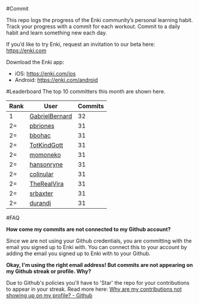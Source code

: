 #Commit

This repo logs the progress of the Enki community’s personal learning habit. Track your progress with a commit for each workout. Commit to a daily habit and learn something new each day.

If you’d like to try Enki, request an invitation to our beta here: https://enki.com

Download the Enki app: 
 - iOS: https://enki.com/ios
 - Android: https://enki.com/android

#Leaderboard
The top 10 committers this month are shown here.

| Rank | User | Commits |
|------|------|---------|
|1|[GabrielBernard](https://github.com/GabrielBernard)|32|
|2=|[pbriones](https://github.com/pbriones)|31|
|2=|[bbohac](https://github.com/bbohac)|31|
|2=|[TotKindGott](https://github.com/TotKindGott)|31|
|2=|[momoneko](https://github.com/momoneko)|31|
|2=|[hansonryne](https://github.com/hansonryne)|31|
|2=|[colinular](https://github.com/colinular)|31|
|2=|[TheRealVira](https://github.com/TheRealVira)|31|
|2=|[srbaxter](https://github.com/srbaxter)|31|
|2=|[durandj](https://github.com/durandj)|31|

#FAQ

**How come my commits are not connected to my Github account?**

Since we are not using your Github credentials, you are committing with the email you signed up to Enki with. You can connect this to your account by adding the email you signed up to Enki with to your Github.

**Okay, I'm using the right email address! But commits are not appearing on my Github streak or profile. Why?**

Due to Github's policies you'll have to 'Star' the repo for your contributions to appear in your streak. Read more here: [Why are my contributions not showing up on my profile? - Github](https://help.github.com/articles/why-are-my-contributions-not-showing-up-on-my-profile/)
